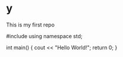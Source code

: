# y
This is my first repo


#include <iostream>
using namespace std;

int main() {
  cout << "Hello World!";
  return 0;
}
